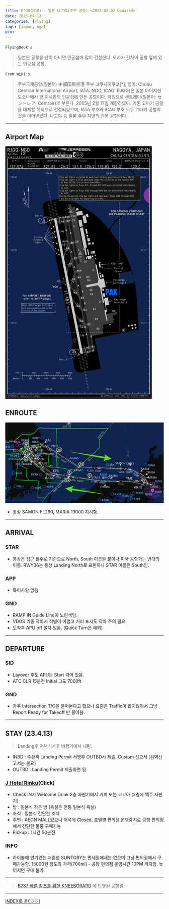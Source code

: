 ```yaml
---
title: RJGG(NGO) - 일본 나고야(주부 공항) <2023.08.02 Updated>
date: 2023-04-13
categories: [Flying]
tags: [japan, ngo]
pin:
---
```


`FlyingDeuk's`
>일본은 공항을 산이 아니면 인공섬에 많이 건설한다. 오사카 간사이 공항 옆에 있는 인공섬 공항.

`From Wiki's`
>주부국제공항(일본어: 中部国際空港 주부 고쿠사이쿠코[*], 영어: Chubu Centrair International Airport, IATA: NGO, ICAO: RJGG)은 일본 아이치현 도코나메시 앞 이세만의 인공섬에 만든 공항이다. 약칭으로 센트레아(일본어: セントレア, Centrair)로 부른다. 2005년 2월 17일 개장하였다. 기존 고마키 공항을 대체할 목적으로 건설되었으며, IATA 부호와 ICAO 부호 모두 고마키 공항의 것을 이어받았다. 나고야 등 일본 주부 지방의 관문 공항이다.

-------

## Airport Map
![ngo](/img/flying/airport/ngo_ap.jpg)

## ENROUTE
![ngo](/img/flying/airport/icnngo.jpg)
- 통상 SAMON FL290, MARIA 13000 지시함. 


-------

## ARRIVAL
### STAR
- 통상은 접근 활주로 기준으로 North, South 이름을 붙이나 미국 공항과는 반대의 이름. RWY36는 통상 Landing North로 표현하나 STAR 이름은 South임. 

### APP
- 특이사항 없음


### GND
- RAMP IN Guide Line이 노란색임.
- VDGS 기종 작아서 식별이 어렵고 거리 표시도 작아 주의 필요. 
- 도착후 APU off 절차 있음. (Quick Turn은 예외)


------

## DEPARTURE
### SID
- Layover 후도 APU는 Start 되어 있음. 
- ATC CLR 15분전 Initial 고도 7000ft


### GND 
- 자주 Intersection T/O을 물어본다고 했으나 요즘은 Traffic이 많지않아서 그냥 Report Ready for Takeoff 만 물어봄. 

-------

## STAY (23.4.13)
> Landing후 저녁식사후 비행기에서 내림. 

- INBD : 주황색 Landing Permit 서명후 OUTBD시 제출, Custom 신고서 (검역신고서는 불요)
- OUTBD : Landing Permit 제출하면 됨

### [J Hotel Rinku](https://goo.gl/maps/ej83JkWcodAWj7CF6)(Click)
- Check IN시 Welcome Drink 2층 자판기에서 커피 또는 코코아 (2층에 맥주 자판기)
- 방 : 일본식 작은 방 (욕실은 전통 일본식 욕실)
- 조식 : 일본식 간단한 조식 
- 주변 : AEON MALL있으나 저녁에 Closed, 호텔옆 편의점 운영중지로 공항 편의점에서 간단한 물품 구매가능
- Pickup : 1시간 50분전

### INFO
- 하이볼에 인기있는 저렴한 SUNTORY는 면세점에세는 없으며 그냥 편의점에서 구매가능함. 15000원 정도의 가격(700ml) - 공항 편의점 운영시간 10PM 까지임. 늦어지면 구매 불가. 


----

> [B737 빠른 참조를 위한 KNEEBORARD](/posts/B737-kneeboard/) 에 반영된 공항임. 

----

[INDEX로 돌아가기](/posts/KoreaJapanChina/)
